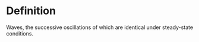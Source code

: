 # Definition

Waves, the successive oscillations of which are identical under
steady-state conditions.

